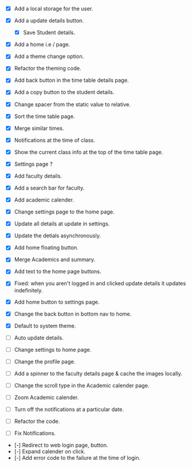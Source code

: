 - [x] Add a local storage for the user.
- [x] Add a update details button.
  - [x] Save Student details.
- [x] Add a home i.e / page.
- [x] Add a theme change option.
- [x] Refactor the theming code.
- [x] Add back button in the time table details page.
- [x] Add a copy button to the student details.
- [x] Change spacer from the static value to relative.

- [x] Sort the time table page.
- [x] Merge similar times.
- [x] Notifications at the time of class.
- [x] Show the current class info at the top of the time table page.
- [x] Settings page ?

- [x] Add faculty details.
- [x] Add a search bar for faculty.
- [x] Add academic calender.
- [x] Change settings page to the home page.
- [x] Update all details at update in settings.
- [x] Update the detials asynchronously.
- [x] Add home floating button.
- [x] Merge Academics and summary.
- [x] Add text to the home page buttons.

- [x] Fixed: when you aren't logged in and clicked update details it updates indefinitely.
- [x] Add home button to settings page.
- [x] Change the back button in bottom nav to home.
- [x] Default to system theme.

- [ ] Auto update details.
- [ ] Change settings to home page.
- [ ] Change the profile page.
- [ ] Add a spinner to the faculty details page & cache the images locally.
- [ ] Change the scroll type in the Academic calender page.
- [ ] Zoom Academic calender.
- [ ] Turn off the notifications at a particular date.
- [ ] Refactor the code.
- [ ] Fix Notifications.
- [-] Redirect to web login page, button.
- [-] Expand calender on click.
- [-] Add error code to the failure at the time of login.
